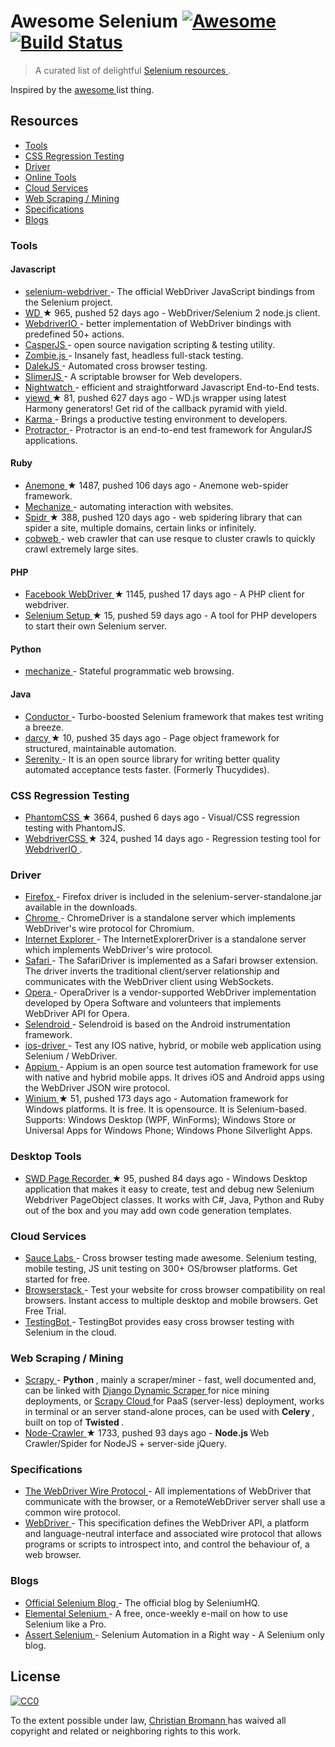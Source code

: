 <h1>
 Awesome Selenium
 <a href="https://github.com/sindresorhus/awesome">
  <img alt="Awesome" src="https://cdn.rawgit.com/sindresorhus/awesome/d7305f38d29fed78fa85652e3a63e154dd8e8829/media/badge.svg"/>
 </a>
 <a href="https://travis-ci.org/christian-bromann/awesome-selenium">
  <img alt="Build Status" src="https://travis-ci.org/christian-bromann/awesome-selenium.svg?branch=master"/>
 </a>
</h1>
<blockquote>
 <p>
  A curated list of delightful
  <a href="http://www.seleniumhq.org/">
   Selenium
  </a>
  <a href="#resources">
   resources
  </a>
  .
 </p>
</blockquote>
<p>
 Inspired by the
 <a href="https://github.com/sindresorhus/awesome">
  awesome
 </a>
 list thing.
</p>
<h2>
 Resources
</h2>
<ul>
 <li>
  <a href="#tools">
   Tools
  </a>
 </li>
 <li>
  <a href="#css-regression-testing">
   CSS Regression Testing
  </a>
 </li>
 <li>
  <a href="#driver">
   Driver
  </a>
 </li>
 <li>
  <a href="#online-tools">
   Online Tools
  </a>
 </li>
 <li>
  <a href="#cloud-services">
   Cloud Services
  </a>
 </li>
 <li>
  <a href="#web-scraping-mining">
   Web Scraping / Mining
  </a>
 </li>
 <li>
  <a href="#specifications">
   Specifications
  </a>
 </li>
 <li>
  <a href="#blogs">
   Blogs
  </a>
 </li>
</ul>
<h3>
 Tools
</h3>
<h4>
 Javascript
</h4>
<ul>
 <li>
  <a href="https://github.com/SeleniumHQ/selenium/wiki/WebDriverJs">
   selenium-webdriver
  </a>
  - The official WebDriver JavaScript bindings from the Selenium project.
 </li>
 <li>
  <a href="https://github.com/admc/wd">
   WD
  </a>
  <span>
   &#9733 965, pushed 52 days ago
  </span>
  - WebDriver/Selenium 2 node.js client.
 </li>
 <li>
  <a href="http://webdriver.io">
   WebdriverIO
  </a>
  - better implementation of WebDriver bindings with predefined 50+ actions.
 </li>
 <li>
  <a href="http://casperjs.org/">
   CasperJS
  </a>
  - open source navigation scripting & testing utility.
 </li>
 <li>
  <a href="http://zombie.js.org/">
   Zombie.js
  </a>
  - Insanely fast, headless full-stack testing.
 </li>
 <li>
  <a href="http://dalekjs.com/">
   DalekJS
  </a>
  - Automated cross browser testing.
 </li>
 <li>
  <a href="http://slimerjs.org/">
   SlimerJS
  </a>
  - A scriptable browser for Web developers.
 </li>
 <li>
  <a href="http://nightwatchjs.org/">
   Nightwatch
  </a>
  - efficient and straightforward Javascript End-to-End tests.
 </li>
 <li>
  <a href="https://github.com/jlipps/yiewd">
   yiewd
  </a>
  <span>
   &#9733 81, pushed 627 days ago
  </span>
  - WD.js wrapper using latest Harmony generators! Get rid of the callback pyramid with yield.
 </li>
 <li>
  <a href="http://karma-runner.github.io/0.12/index.html">
   Karma
  </a>
  - Brings a productive testing environment to developers.
 </li>
 <li>
  <a href="https://angular.github.io/protractor/">
   Protractor
  </a>
  - Protractor is an end-to-end test framework for AngularJS applications.
 </li>
</ul>
<h4>
 Ruby
</h4>
<ul>
 <li>
  <a href="https://github.com/chriskite/anemone">
   Anemone
  </a>
  <span>
   &#9733 1487, pushed 106 days ago
  </span>
  - Anemone web-spider framework.
 </li>
 <li>
  <a href="http://docs.seattlerb.org/mechanize/">
   Mechanize
  </a>
  - automating interaction with websites.
 </li>
 <li>
  <a href="https://github.com/postmodern/spidr">
   Spidr
  </a>
  <span>
   &#9733 388, pushed 120 days ago
  </span>
  - web spidering library that can spider a site, multiple domains, certain links or infinitely.
 </li>
 <li>
  <a href="https://rubygems.org/gems/cobweb">
   cobweb
  </a>
  - web crawler that can use resque to cluster crawls to quickly crawl extremely large sites.
 </li>
</ul>
<h4>
 PHP
</h4>
<ul>
 <li>
  <a href="https://github.com/facebook/php-webdriver">
   Facebook WebDriver
  </a>
  <span>
   &#9733 1145, pushed 17 days ago
  </span>
  - A PHP client for webdriver.
 </li>
 <li>
  <a href="https://github.com/bogdananton/Selenium-Setup">
   Selenium Setup
  </a>
  <span>
   &#9733 15, pushed 59 days ago
  </span>
  - A tool for PHP developers to start their own Selenium server.
 </li>
</ul>
<h4>
 Python
</h4>
<ul>
 <li>
  <a href="http://wwwsearch.sourceforge.net/mechanize/">
   mechanize
  </a>
  - Stateful programmatic web browsing.
 </li>
</ul>
<h4>
 Java
</h4>
<ul>
 <li>
  <a href="http://conductor.ddavison.io">
   Conductor
  </a>
  - Turbo-boosted Selenium framework that makes test writing a breeze.
 </li>
 <li>
  <a href="https://github.com/darcy-framework/darcy-webdriver">
   darcy
  </a>
  <span>
   &#9733 10, pushed 35 days ago
  </span>
  - Page object framework for structured, maintainable automation.
 </li>
 <li>
  <a href="http://www.thucydides.info/">
   Serenity
  </a>
  - It is an open source library for writing better quality automated acceptance tests faster. (Formerly Thucydides).
 </li>
</ul>
<h3>
 CSS Regression Testing
</h3>
<ul>
 <li>
  <a href="https://github.com/Huddle/PhantomCSS">
   PhantomCSS
  </a>
  <span>
   &#9733 3664, pushed 6 days ago
  </span>
  - Visual/CSS regression testing with PhantomJS.
 </li>
 <li>
  <a href="https://github.com/webdriverio/webdrivercss">
   WebdriverCSS
  </a>
  <span>
   &#9733 324, pushed 14 days ago
  </span>
  - Regression testing tool for
  <a href="http://webdriver.io">
   WebdriverIO
  </a>
  .
 </li>
</ul>
<h3>
 Driver
</h3>
<ul>
 <li>
  <a href="https://github.com/SeleniumHQ/selenium/wiki/FirefoxDriver">
   Firefox
  </a>
  - Firefox driver is included in the selenium-server-standalone.jar available in the downloads.
 </li>
 <li>
  <a href="https://sites.google.com/a/chromium.org/chromedriver/home">
   Chrome
  </a>
  - ChromeDriver is a standalone server which implements WebDriver's wire protocol for Chromium.
 </li>
 <li>
  <a href="https://github.com/SeleniumHQ/selenium/wiki/InternetExplorerDriver">
   Internet Explorer
  </a>
  - The InternetExplorerDriver is a standalone server which implements WebDriver's wire protocol.
 </li>
 <li>
  <a href="https://github.com/SeleniumHQ/selenium/wiki/SafariDriver">
   Safari
  </a>
  - The SafariDriver is implemented as a Safari browser extension. The driver inverts the traditional client/server relationship and communicates with the WebDriver client using WebSockets.
 </li>
 <li>
  <a href="https://github.com/operasoftware/operachromiumdriver/blob/master/README.md">
   Opera
  </a>
  - OperaDriver is a vendor-supported WebDriver implementation developed by Opera Software and volunteers that implements WebDriver API for Opera.
 </li>
 <li>
  <a href="http://selendroid.io/mobileWeb.html">
   Selendroid
  </a>
  - Selendroid is based on the Android instrumentation framework.
 </li>
 <li>
  <a href="http://ios-driver.github.io/ios-driver/">
   ios-driver
  </a>
  - Test any IOS native, hybrid, or mobile web application using Selenium / WebDriver.
 </li>
 <li>
  <a href="http://appium.io/">
   Appium
  </a>
  - Appium is an open source test automation framework for use with native and hybrid mobile apps. It drives iOS and Android apps using the WebDriver JSON wire protocol.
 </li>
 <li>
  <a href="https://github.com/2gis/Winium">
   Winium
  </a>
  <span>
   &#9733 51, pushed 173 days ago
  </span>
  - Automation framework for Windows platforms. It is free. It is opensource. It is Selenium-based. Supports: Windows Desktop (WPF, WinForms); Windows Store or Universal Apps for Windows Phone; Windows Phone Silverlight Apps.
 </li>
</ul>
<h3>
 Desktop Tools
</h3>
<ul>
 <li>
  <a href="https://github.com/dzharii/swd-recorder">
   SWD Page Recorder
  </a>
  <span>
   &#9733 95, pushed 84 days ago
  </span>
  - Windows Desktop application that makes it easy to create, test and debug new Selenium Webdriver PageObject classes. It works with C#, Java, Python and Ruby out of the box and you may add own code generation templates.
 </li>
</ul>
<h3>
 Cloud Services
</h3>
<ul>
 <li>
  <a href="https://saucelabs.com">
   Sauce Labs
  </a>
  - Cross browser testing made awesome. Selenium testing, mobile testing, JS unit testing on 300+ OS/browser platforms. Get started for free.
 </li>
 <li>
  <a href="https://www.browserstack.com/">
   Browserstack
  </a>
  - Test your website for cross browser compatibility on real browsers. Instant access to multiple desktop and mobile browsers. Get Free Trial.
 </li>
 <li>
  <a href="https://testingbot.com">
   TestingBot
  </a>
  - TestingBot provides easy cross browser testing with Selenium in the cloud.
 </li>
</ul>
<h3>
 Web Scraping / Mining
</h3>
<ul>
 <li>
  <a href="http://scrapy.org">
   Scrapy
  </a>
  -
  <strong>
   Python
  </strong>
  , mainly a scraper/miner - fast, well documented and, can be linked with
  <a href="http://django-dynamic-scraper.readthedocs.org/en/latest/">
   Django Dynamic Scraper
  </a>
  for nice mining deployments, or
  <a href="http://scrapinghub.com/scrapy-cloud.html">
   Scrapy Cloud
  </a>
  for PaaS (server-less) deployment, works in terminal or an server stand-alone proces, can be used with
  <strong>
   Celery
  </strong>
  , built on top of
  <strong>
   Twisted
  </strong>
  .
 </li>
 <li>
  <a href="https://github.com/sylvinus/node-crawler">
   Node-Crawler
  </a>
  <span>
   &#9733 1733, pushed 93 days ago
  </span>
  -
  <strong>
   Node.js
  </strong>
  Web Crawler/Spider for NodeJS + server-side jQuery.
 </li>
</ul>
<h3>
 Specifications
</h3>
<ul>
 <li>
  <a href="https://github.com/SeleniumHQ/selenium/wiki/JsonWireProtocol">
   The WebDriver Wire Protocol
  </a>
  - All implementations of WebDriver that communicate with the browser, or a RemoteWebDriver server shall use a common wire protocol.
 </li>
 <li>
  <a href="http://www.w3.org/TR/webdriver/">
   WebDriver
  </a>
  - This specification defines the WebDriver API, a platform and language-neutral interface and associated wire protocol that allows programs or scripts to introspect into, and control the behaviour of, a web browser.
 </li>
</ul>
<h3>
 Blogs
</h3>
<ul>
 <li>
  <a href="https://seleniumhq.wordpress.com/">
   Official Selenium Blog
  </a>
  - The official blog by SeleniumHQ.
 </li>
 <li>
  <a href="http://elementalselenium.com/">
   Elemental Selenium
  </a>
  - A free, once-weekly e-mail on how to use Selenium like a Pro.
 </li>
 <li>
  <a href="http://www.assertselenium.com/">
   Assert Selenium
  </a>
  - Selenium Automation in a Right way - A Selenium only blog.
 </li>
</ul>
<h2>
 License
</h2>
<p>
 <a href="http://creativecommons.org/publicdomain/zero/1.0/">
  <img alt="CC0" src="https://licensebuttons.net/p/zero/1.0/88x31.png"/>
 </a>
</p>
<p>
 To the extent possible under law,
 <a href="http://www.christian-bromann.com/">
  Christian Bromann
 </a>
 has waived all copyright and related or neighboring rights to this work.
</p>
